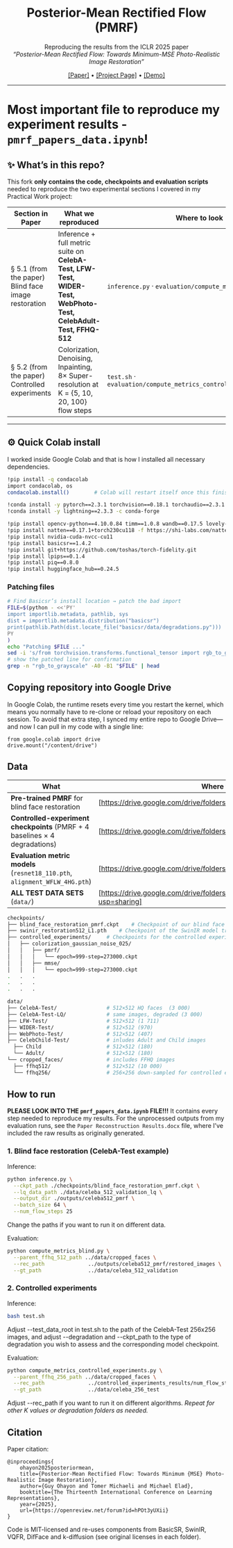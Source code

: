 <div align="center">

# Posterior-Mean Rectified Flow (PMRF)  
Reproducing the results from the ICLR 2025 paper  
*“Posterior-Mean Rectified Flow: Towards Minimum-MSE Photo-Realistic Image Restoration”*

[[Paper]](https://arxiv.org/abs/2410.00418) • [[Project Page]](https://pmrf-ml.github.io/) • [[Demo]](https://huggingface.co/spaces/ohayonguy/PMRF)

</div>

---
# **Most important file to reproduce my experiment results - `pmrf_papers_data.ipynb`!**

## ✨ What’s in this repo?

This fork **only contains the code, checkpoints and evaluation scripts** needed to reproduce the two experimental sections I covered in my Practical Work project:

| Section in Paper | What we reproduced | Where to look |
|------------------|--------------------|---------------|
| § 5.1 (from the paper) Blind face image restoration | Inference + full metric suite on **CelebA-Test, LFW-Test, WIDER-Test, WebPhoto-Test, CelebAdult-Test, FFHQ-512** | `inference.py` · `evaluation/compute_metrics_blind.py` |
| § 5.2 (from the paper) Controlled experiments | Colorization, Denoising, Inpainting, 8× Super-resolution at K = {5, 10, 20, 100} flow steps | `test.sh` · `evaluation/compute_metrics_controlled_experiments.py` |

---

## ⚙️ Quick Colab install

I worked inside Google Colab and that is how I installed all necessary dependencies.

```bash
!pip install -q condacolab
import condacolab, os
condacolab.install()        # Colab will restart itself once this finishes

!conda install -y pytorch==2.3.1 torchvision==0.18.1 torchaudio==2.3.1 pytorch-cuda=11.8 -c pytorch -c nvidia
!conda install -y lightning==2.3.3 -c conda-forge

!pip install opencv-python==4.10.0.84 timm==1.0.8 wandb==0.17.5 lovely-tensors==0.1.16 torch-fidelity==0.3.0 einops==0.8.0 dctorch==0.1.2 torch-ema==0.3
!pip install natten==0.17.1+torch230cu118 -f https://shi-labs.com/natten/wheels
!pip install nvidia-cuda-nvcc-cu11
!pip install basicsr==1.4.2
!pip install git+https://github.com/toshas/torch-fidelity.git
!pip install lpips==0.1.4
!pip install piq==0.8.0
!pip install huggingface_hub==0.24.5
```

### Patching files
```bash
# Find Basicsr’s install location → patch the bad import
FILE=$(python - <<'PY'
import importlib.metadata, pathlib, sys
dist = importlib.metadata.distribution("basicsr")
print(pathlib.Path(dist.locate_file("basicsr/data/degradations.py")))
PY
)
echo "Patching $FILE ..."
sed -i 's/from torchvision.transforms.functional_tensor import rgb_to_grayscale/from torchvision.transforms.functional import rgb_to_grayscale/' "$FILE"
# show the patched line for confirmation
grep -n "rgb_to_grayscale" -A0 -B1 "$FILE" | head
```

## Copying repository into Google Drive
In Google Colab, the runtime resets every time you restart the kernel, which means you normally have to re-clone or reload your repository on each session. To avoid that extra step, I synced my entire repo to Google Drive—and now I can pull in my code with a single line:
```
from google.colab import drive
drive.mount("/content/drive")
```

## Data
| What                                                                        | Where to download                                                                                                          | Where to place                         |
| --------------------------------------------------------------------------- | -------------------------------------------------------------------------------------------------------------------------- | -------------------------------------- |
| **Pre-trained PMRF** for blind face restoration                             | [https://drive.google.com/drive/folders/1dfjZATcQ451uhvFH42tKnfMNHRkL6N_A]                                                 | keep structure shown below `checkpoints/…`  |
| **Controlled-experiment checkpoints** (PMRF + 4 baselines × 4 degradations) | [https://drive.google.com/drive/folders/1dfjZATcQ451uhvFH42tKnfMNHRkL6N_A]                                                 | keep structure shown below `checkpoints/controlled_experiments/…` |
| **Evaluation metric models** (`resnet18_110.pth`, `alignment_WFLW_4HG.pth`) | [https://drive.google.com/drive/folders/1k3RCSliF6PsujCMIdCD1hNM63EozlDIZ]                                                 | `evaluation/metrics_ckpt/`             |
| **ALL TEST DATA SETS** (`data/`)                                            | [https://drive.google.com/drive/folders/10ivacNpoFqq3K9xPeF1IHmrKVU7ZNRIG?usp=sharing]                                     | keep structure shown below `data/…`            |

```bash
checkpoints/
├── blind_face_restoration_pmrf.ckpt    # Checkpoint of our blind face image restoration model.
├── swinir_restoration512_L1.pth    # Checkpoint of the SwinIR model trained by DifFace
├── controlled_experiments/     # Checkpoints for the controlled experiments
│   ├── colorization_gaussian_noise_025/
│   │   ├── pmrf/
│   │   │   └── epoch=999-step=273000.ckpt
│   │   ├── mmse/
│   │   │   └── epoch=999-step=273000.ckpt
.   .   .
.   .   .
.   .   .

```

```bash
data/
├── CelebA-Test/                # 512×512 HQ faces  (3 000)
├── CelebA-Test-LQ/             # same images, degraded (3 000)
├── LFW-Test/                   # 512×512 (1 711)
├── WIDER-Test/                 # 512×512 (970)
├── WebPhoto-Test/              # 512×512 (407)
├── CelebChild-Test/            # inludes Adult and Child images
  ├── Child                     # 512×512 (180)
  └── Adult/                    # 512×512 (180)
└── cropped_faces/              # includes FFHQ images
  ├── ffhq512/                  # 512×512 (10 000)
  └── ffhq256/                  # 256×256 down-sampled for controlled experiments (10 000)
```

## How to run

**PLEASE LOOK INTO THE `pmrf_papers_data.ipynb` FILE!!!** It contains every step needed to reproduce my results. For the unprocessed outputs from my evaluation runs, see the `Paper Reconstruction Results.docx` file, where I’ve included the raw results as originally generated.

### 1. Blind face restoration (CelebA-Test example)
Inference:
```bash
python inference.py \
  --ckpt_path ./checkpoints/blind_face_restoration_pmrf.ckpt \
  --lq_data_path ./data/celeba_512_validation_lq \
  --output_dir ./outputs/celeba512_pmrf \
  --batch_size 64 \
  --num_flow_steps 25
```
Change the paths if you want to run it on different data.

Evaluation:
```bash
python compute_metrics_blind.py \
  --parent_ffhq_512_path ../data/cropped_faces \
  --rec_path              ../outputs/celeba512_pmrf/restored_images \
  --gt_path               ../data/celeba_512_validation
```

### 2. Controlled experiments
Inference:
```bash
bash test.sh
```
Adjust --test_data_root in test.sh to the path of the CelebA-Test 256x256 images, and adjust --degradation and --ckpt_path to the type of degradation you wish to assess and the corresponding model checkpoint.

Evaluation:
```bash
python compute_metrics_controlled_experiments.py \
  --parent_ffhq_256_path ../data/cropped_faces \
  --rec_path              ../controlled_experiments_results/num_flow_steps_5/colorization_gaussian_noise_025/mmse/xhat \
  --gt_path               ../data/celeba_256_test
```
Adjust --rec_path if you want to run it on different algorithms. *Repeat for other K values or degradation folders as needed.*

## Citation
Paper citation:
```
@inproceedings{
    ohayon2025posteriormean,
    title={Posterior-Mean Rectified Flow: Towards Minimum {MSE} Photo-Realistic Image Restoration},
    author={Guy Ohayon and Tomer Michaeli and Michael Elad},
    booktitle={The Thirteenth International Conference on Learning Representations},
    year={2025},
    url={https://openreview.net/forum?id=hPOt3yUXii}
}
```

Code is MIT-licensed and re-uses components from BasicSR, SwinIR, VQFR, DifFace and k-diffusion (see original licenses in each folder).
